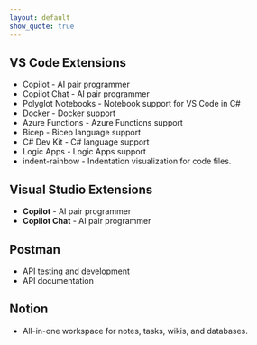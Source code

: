 ```yaml
---
layout: default
show_quote: true
---
```


## VS Code Extensions
- Copilot - AI pair programmer
- Copilot Chat - AI pair programmer
- Polyglot Notebooks - Notebook support for VS Code in C#
- Docker - Docker support
- Azure Functions - Azure Functions support
- Bicep - Bicep language support
- C# Dev Kit - C# language support
- Logic Apps - Logic Apps support
- indent-rainbow - Indentation visualization for code files.

## Visual Studio Extensions
- **Copilot** - AI pair programmer
- **Copilot Chat** - AI pair programmer

## Postman
- API testing and development
- API documentation

## Notion

- All-in-one workspace for notes, tasks, wikis, and databases.